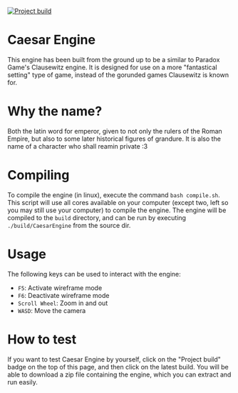 [![Project build](https://github.com/dorythecat/CaesarEngine/actions/workflows/cmake-multi-platform.yml/badge.svg)](https://github.com/dorythecat/CaesarEngine/actions/workflows/cmake-multi-platform.yml)

# Caesar Engine
This engine has been built from the ground up to be a similar to Paradox Game's Clausewitz engine. It is designed for use on a more "fantastical setting" type of game, instead of the gorunded games Clausewitz is known for.

# Why the name?
Both the latin word for emperor, given to not only the rulers of the Roman Empire, but also to some later historical figures of grandure. It is also the name of a character who shall reamin private :3

# Compiling
To compile the engine (in linux), execute the command `bash compile.sh`. This script will use all cores available on your computer (except two, left so you may still use your computer) to compile the engine. The engine will be compiled to the `build` directory, and can be run by executing `./build/CaesarEngine` from the source dir.

# Usage
The following keys can be used to interact with the engine:
- `F5`: Activate wireframe mode
- `F6`: Deactivate wireframe mode
- `Scroll Wheel`: Zoom in and out
- `WASD`: Move the camera

# How to test
If you want to test Caesar Engine by yourself, click on the "Project build"
badge on the top of this page, and then click on the latest build. You will be
able to download a zip file containing the engine, which you can extract and run
easily.